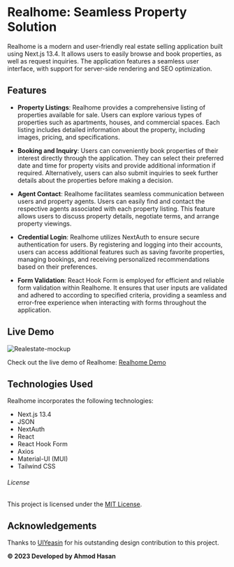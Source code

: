 # Realhome: Seamless Property Solution

Realhome is a modern and user-friendly real estate selling application built using Next.js 13.4. It allows users to easily browse and book properties, as well as request inquiries. The application features a seamless user interface, with support for server-side rendering and SEO optimization.

## Features

- **Property Listings**: Realhome provides a comprehensive listing of properties available for sale. Users can explore various types of properties such as apartments, houses, and commercial spaces. Each listing includes detailed information about the property, including images, pricing, and specifications.

- **Booking and Inquiry**: Users can conveniently book properties of their interest directly through the application. They can select their preferred date and time for property visits and provide additional information if required. Alternatively, users can also submit inquiries to seek further details about the properties before making a decision.

- **Agent Contact**: Realhome facilitates seamless communication between users and property agents. Users can easily find and contact the respective agents associated with each property listing. This feature allows users to discuss property details, negotiate terms, and arrange property viewings.

- **Credential Login**: Realhome utilizes NextAuth to ensure secure authentication for users. By registering and logging into their accounts, users can access additional features such as saving favorite properties, managing bookings, and receiving personalized recommendations based on their preferences.

- **Form Validation**: React Hook Form is employed for efficient and reliable form validation within Realhome. It ensures that user inputs are validated and adhered to according to specified criteria, providing a seamless and error-free experience when interacting with forms throughout the application.

## Live Demo

![Realestate-mockup](https://github.com/ahmod001/realestate/assets/121039395/c676e022-a5de-40fc-b86f-d9806ba66843)

Check out the live demo of Realhome: [Realhome Demo](https://realehome.vercel.app)

## Technologies Used

Realhome incorporates the following technologies:

- Next.js 13.4
- JSON
- NextAuth
- React
- React Hook Form
- Axios
- Material-UI (MUI)
- Tailwind CSS

###### License

This project is licensed under the [MIT License](LICENSE).

## Acknowledgements
Thanks to [UIYeasin](mailto:uixyeasin@gmail.com) for his outstanding design contribution to this project.

**© 2023 Developed by Ahmod Hasan** 
